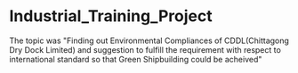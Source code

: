 # Industrial_Training_Project
The topic was "Finding out Environmental Compliances of CDDL(Chittagong Dry Dock Limited) and suggestion to fulfill the requirement with respect to international standard so that Green Shipbuilding could be acheived"
